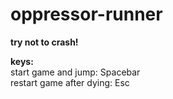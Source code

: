 # oppressor-runner
**try not to crash!**

**keys:** <br />
start game and jump: Spacebar <br />
restart game after dying: Esc

